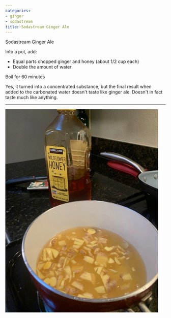 ```yaml
---
categories:
- ginger
- sodastream
title: Sodastream Ginger Ale
---
```


Sodastream Ginger Ale

Into a pot, add:
- Equal parts chopped ginger and honey (about 1/2 cup each)
- Double the amount of water

Boil for 60 minutes

Yes, it turned into a concentrated substance, but the final result when added to the carbonated water doesn't taste like ginger ale. Doesn't in fact taste much like anything.

***

![](attachment/7990e9096afc4694a702daae8e4c8801.jpg)